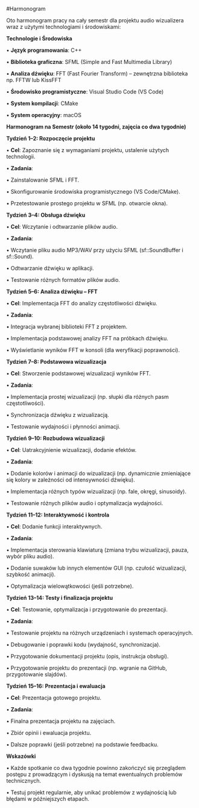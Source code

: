 #Harmonogram

Oto harmonogram pracy na cały semestr dla projektu audio wizualizera wraz z użytymi technologiami i środowiskami:

**Technologie i Środowiska**

•	**Język programowania**: C++

•	**Biblioteka graficzna**: SFML (Simple and Fast Multimedia Library)

•	**Analiza dźwięku**: FFT (Fast Fourier Transform) – zewnętrzna biblioteka np. FFTW lub KissFFT

•	**Środowisko programistyczne**: Visual Studio Code (VS Code)

•	**System kompilacji**: CMake 

•	**System operacyjny**: macOS

**Harmonogram na Semestr (około 14 tygodni, zajęcia co dwa tygodnie)**

**Tydzień 1–2: Rozpoczęcie projektu**

•	**Cel**: Zapoznanie się z wymaganiami projektu, ustalenie użytych technologii.

•	**Zadania**:

•	Zainstalowanie SFML i FFT.

•	Skonfigurowanie środowiska programistycznego (VS Code/CMake).

•	Przetestowanie prostego projektu w SFML (np. otwarcie okna).

**Tydzień 3–4: Obsługa dźwięku**

•	**Cel**: Wczytanie i odtwarzanie plików audio.

•	**Zadania**:

•	Wczytanie pliku audio MP3/WAV przy użyciu SFML (sf::SoundBuffer i sf::Sound).

•	Odtwarzanie dźwięku w aplikacji.

•	Testowanie różnych formatów plików audio.

**Tydzień 5–6: Analiza dźwięku – FFT**

•	**Cel**: Implementacja FFT do analizy częstotliwości dźwięku.

•	**Zadania**:

•	Integracja wybranej biblioteki FFT z projektem.

•	Implementacja podstawowej analizy FFT na próbkach dźwięku.

•	Wyświetlanie wyników FFT w konsoli (dla weryfikacji poprawności).

**Tydzień 7–8: Podstawowa wizualizacja**

•	**Cel**: Stworzenie podstawowej wizualizacji wyników FFT.

•	**Zadania**:

•	Implementacja prostej wizualizacji (np. słupki dla różnych pasm częstotliwości).

•	Synchronizacja dźwięku z wizualizacją.

•	Testowanie wydajności i płynności animacji.

**Tydzień 9–10: Rozbudowa wizualizacji**

•	**Cel**: Uatrakcyjnienie wizualizacji, dodanie efektów.

•	**Zadania**:

•	Dodanie kolorów i animacji do wizualizacji (np. dynamicznie zmieniające się kolory w zależności od intensywności dźwięku).

•	Implementacja różnych typów wizualizacji (np. fale, okręgi, sinusoidy).

•	Testowanie różnych plików audio i optymalizacja wydajności.

**Tydzień 11–12: Interaktywność i kontrola**

•	**Cel**: Dodanie funkcji interaktywnych.

•	**Zadania**:

•	Implementacja sterowania klawiaturą (zmiana trybu wizualizacji, pauza, wybór pliku audio).

•	Dodanie suwaków lub innych elementów GUI (np. czułość wizualizacji, szybkość animacji).

•	Optymalizacja wielowątkowości (jeśli potrzebne).

**Tydzień 13–14: Testy i finalizacja projektu**

•	**Cel**: Testowanie, optymalizacja i przygotowanie do prezentacji.

•	**Zadania**:

•	Testowanie projektu na różnych urządzeniach i systemach operacyjnych.

•	Debugowanie i poprawki kodu (wydajność, synchronizacja).

•	Przygotowanie dokumentacji projektu (opis, instrukcja obsługi).

•	Przygotowanie projektu do prezentacji (np. wgranie na GitHub, przygotowanie slajdów).

**Tydzień 15–16: Prezentacja i ewaluacja**

•	**Cel**: Prezentacja gotowego projektu.

•	**Zadania**:

•	Finalna prezentacja projektu na zajęciach.

•	Zbiór opinii i ewaluacja projektu.

•	Dalsze poprawki (jeśli potrzebne) na podstawie feedbacku.

**Wskazówki**

•	Każde spotkanie co dwa tygodnie powinno zakończyć się przeglądem postępu z prowadzącym i dyskusją na temat ewentualnych problemów technicznych.

•	Testuj projekt regularnie, aby unikać problemów z wydajnością lub błędami w późniejszych etapach.